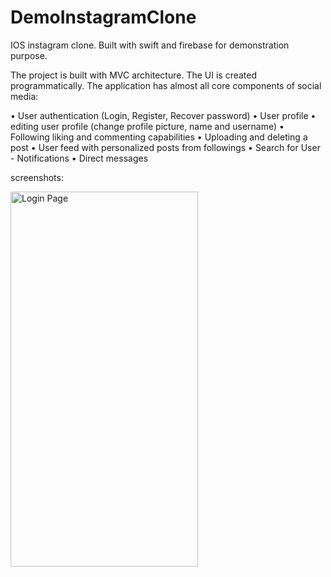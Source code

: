 # DemoInstagramClone

IOS instagram clone. Built with swift and firebase for demonstration purpose. 

The project is built with MVC architecture. The UI is created programmatically.
The application has almost all core components of social media:

• User authentication (Login, Register, Recover password)
• User profile 
• editing user profile (change profile picture, name and username)
• Following liking and commenting capabilities
• Uploading and deleting a post
• User feed with personalized posts from followings
• Search for User - Notifications
• Direct messages





screenshots: 


<img src="https://user-images.githubusercontent.com/61325476/105508335-b3e00000-5ce5-11eb-82a7-f7ec10325d29.jpg" alt="Login Page" width="300" height="600">
